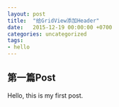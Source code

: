 ```yaml
---
layout: post
title:  "给GridView添加Header"
date:   2015-12-19 00:00:00 +0700
categories: uncategorized
tags:
- hello
---
```


## 第一篇Post
Hello, this is my first post.
